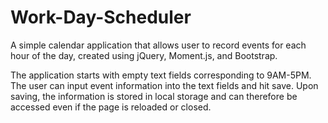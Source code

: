 # Work-Day-Scheduler
A simple calendar application that allows user to record events for each hour of the day, created using jQuery, Moment.js, and Bootstrap. 

The application starts with empty text fields corresponding to 9AM-5PM. The user can input event information into the text fields and hit save. Upon saving, the information is stored in local storage and can therefore be accessed even if the page is reloaded or closed. 
